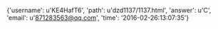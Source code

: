 {'username': u'KE4HafT6', 'path': u'dzd1137/1137.html', 'answer': u'C', 'email': u'871283563@qq.com', 'time': '2016-02-26:13:07:35'}